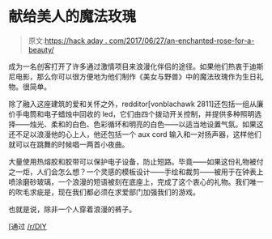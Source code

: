 # 献给美人的魔法玫瑰

> 原文:[https://hack aday . com/2017/06/27/an-enchanted-rose-for-a-beauty/](https://hackaday.com/2017/06/27/an-enchanted-rose-for-a-beauty/)

成为一名创客打开了许多通过激情项目来浪漫化伴侣的途径。如果他们热衷于迪斯尼电影，那么你可以很方便地为他们制作《美女与野兽》中的魔法玫瑰作为生日礼物。很简单。

除了融入这座建筑的爱和关怀之外，redditor[vonblachawk 2811]还包括一组从廉价手电筒和电子蜡烛中回收的 led，它们由四个拨动开关控制，并提供多种照明选择——烛光、柔和的白色、色彩循环和明亮的白色——以适当地设置气氛。如果这还不足以浪漫他的心上人，他还包括一个 aux cord 输入和一对扬声器，这样他们就可以在跳舞的时候唱一两首小夜曲。

大量使用热熔胶和胶带可以保护电子设备，防止短路。毕竟——如果这份礼物被付之一炬，人们会怎么想？一个灵感的模板设计——手绘和裁剪——被用于在钟表上喷涂磨砂玻璃，一个浪漫的短语被刻在底座上，完成了这个衷心的礼物。我们唯一的吹毛求疵是，现在我们都必须在求爱部门加强我们的游戏。

也就是说，除非一个人穿着浪漫的裤子。

[通过 [/r/DIY](https://www.reddit.com/r/DIY/comments/6j21k7/resubmission_of_my_beauty_and_the_beast_rose/)
